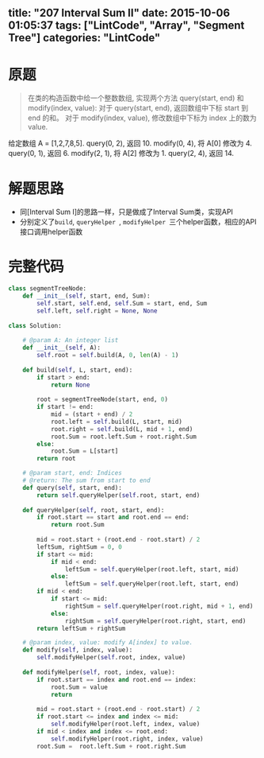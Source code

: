 title: "207 Interval Sum II"
date: 2015-10-06 01:05:37
tags: ["LintCode", "Array", "Segment Tree"]
categories: "LintCode"
---

# 原题
>在类的构造函数中给一个整数数组, 实现两个方法 query(start, end) 和 modify(index, value):
对于 query(start, end), 返回数组中下标 start 到 end 的和。
对于 modify(index, value), 修改数组中下标为 index 上的数为 value.

给定数组 A = [1,2,7,8,5].
query(0, 2), 返回 10.
modify(0, 4), 将 A[0] 修改为 4.
query(0, 1), 返回 6.
modify(2, 1), 将 A[2] 修改为 1.
query(2, 4), 返回 14.

# 解题思路
* 同[Interval Sum I]的思路一样，只是做成了Interval Sum类，实现API
* 分别定义了`build`, `queryHelper `, `modifyHelper `三个helper函数，相应的API接口调用helper函数

# 完整代码
```python
class segmentTreeNode:
    def __init__(self, start, end, Sum):
        self.start, self.end, self.Sum = start, end, Sum
        self.left, self.right = None, None
        
class Solution:	
    
    # @param A: An integer list
    def __init__(self, A):
        self.root = self.build(A, 0, len(A) - 1)
    
    def build(self, L, start, end):
        if start > end:
            return None
            
        root = segmentTreeNode(start, end, 0)
        if start != end:
            mid = (start + end) / 2
            root.left = self.build(L, start, mid)
            root.right = self.build(L, mid + 1, end)
            root.Sum = root.left.Sum + root.right.Sum
        else:
            root.Sum = L[start]
        return root    

    # @param start, end: Indices
    # @return: The sum from start to end
    def query(self, start, end):
        return self.queryHelper(self.root, start, end)
    
    def queryHelper(self, root, start, end):
        if root.start == start and root.end == end:
            return root.Sum
            
        mid = root.start + (root.end - root.start) / 2
        leftSum, rightSum = 0, 0
        if start <= mid:
            if mid < end:
                leftSum = self.queryHelper(root.left, start, mid)
            else:
                leftSum = self.queryHelper(root.left, start, end)
        if mid < end:
            if start <= mid:
                rightSum = self.queryHelper(root.right, mid + 1, end)
            else:
                rightSum = self.queryHelper(root.right, start, end)
        return leftSum + rightSum

    # @param index, value: modify A[index] to value.
    def modify(self, index, value):
        self.modifyHelper(self.root, index, value)
        
    def modifyHelper(self, root, index, value):
        if root.start == index and root.end == index:
            root.Sum = value
            return
            
        mid = root.start + (root.end - root.start) / 2
        if root.start <= index and index <= mid:
            self.modifyHelper(root.left, index, value)
        if mid < index and index <= root.end:
            self.modifyHelper(root.right, index, value)
        root.Sum =  root.left.Sum + root.right.Sum
```